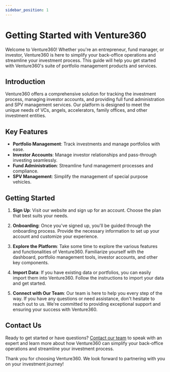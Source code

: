 ```yaml
---
sidebar_position: 1
---
```


# Getting Started with Venture360

Welcome to Venture360! Whether you're an entrepreneur, fund manager, or investor, Venture360 is here to simplify your back-office operations and streamline your investment process. This guide will help you get started with Venture360's suite of portfolio management products and services.

## Introduction

Venture360 offers a comprehensive solution for tracking the investment process, managing investor accounts, and providing full fund administration and SPV management services. Our platform is designed to meet the unique needs of VCs, angels, accelerators, family offices, and other investment entities.

## Key Features

- **Portfolio Management**: Track investments and manage portfolios with ease.
- **Investor Accounts**: Manage investor relationships and pass-through investing seamlessly.
- **Fund Administration**: Streamline fund management processes and compliance.
- **SPV Management**: Simplify the management of special purpose vehicles.

## Getting Started

1. **Sign Up**: Visit our website and sign up for an account. Choose the plan that best suits your needs.
   
2. **Onboarding**: Once you've signed up, you'll be guided through the onboarding process. Provide the necessary information to set up your account and customize your experience.
   
3. **Explore the Platform**: Take some time to explore the various features and functionalities of Venture360. Familiarize yourself with the dashboard, portfolio management tools, investor accounts, and other key components.
   
4. **Import Data**: If you have existing data or portfolios, you can easily import them into Venture360. Follow the instructions to import your data and get started.
   
5. **Connect with Our Team**: Our team is here to help you every step of the way. If you have any questions or need assistance, don't hesitate to reach out to us. We're committed to providing exceptional support and ensuring your success with Venture360.

## Contact Us

Ready to get started or have questions? [Contact our team](mailto:support@venture360.com) to speak with an expert and learn more about how Venture360 can simplify your back-office operations and streamline your investment process.

Thank you for choosing Venture360. We look forward to partnering with you on your investment journey!